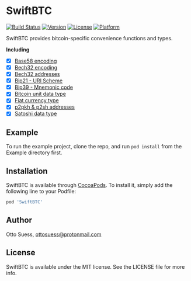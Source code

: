 # SwiftBTC

[![Build Status](https://travis-ci.com/LN-Zap/SwiftBTC.svg?branch=master)](https://travis-ci.com/LN-Zap/SwiftBTC)
[![Version](https://img.shields.io/cocoapods/v/SwiftBTC.svg?style=flat)](https://cocoapods.org/pods/SwiftBTC)
[![License](https://img.shields.io/cocoapods/l/SwiftBTC.svg?style=flat)](https://cocoapods.org/pods/SwiftBTC)
[![Platform](https://img.shields.io/cocoapods/p/SwiftBTC.svg?style=flat)](https://cocoapods.org/pods/SwiftBTC)

SwiftBTC provides bitcoin-specific convenience functions and types.

**Including**

- [x] [Base58 encoding](https://github.com/LN-Zap/SwiftBTC/blob/master/SwiftBTC/Classes/Base58.swift)
- [x] [Bech32 encoding](https://github.com/LN-Zap/SwiftBTC/blob/master/SwiftBTC/Classes/Bech32.swift)
- [x] [Bech32 addresses](https://github.com/LN-Zap/SwiftBTC/blob/master/SwiftBTC/Classes/Bech32Address.swift)
- [x] [Bip21 - URI Scheme](https://github.com/LN-Zap/SwiftBTC/blob/master/SwiftBTC/Classes/BitcoinURI.swift)
- [x] [Bip39 - Mnemonic code](https://github.com/LN-Zap/SwiftBTC/blob/master/SwiftBTC/Classes/Bip39.swift)
- [x] [Bitcoin unit data type](https://github.com/LN-Zap/SwiftBTC/blob/master/SwiftBTC/Classes/BitcoinUnit.swift)
- [x] [Fiat currency type](https://github.com/LN-Zap/SwiftBTC/blob/master/SwiftBTC/Classes/FiatCurrency.swift)
- [x] [p2pkh & p2sh addresses](https://github.com/LN-Zap/SwiftBTC/blob/master/SwiftBTC/Classes/BitcoinAddress.swift)
- [x] [Satoshi data type](https://github.com/LN-Zap/SwiftBTC/blob/master/SwiftBTC/Classes/Satoshi.swift)

## Example

To run the example project, clone the repo, and run `pod install` from the Example directory first.

## Installation

SwiftBTC is available through [CocoaPods](https://cocoapods.org). To install
it, simply add the following line to your Podfile:

```ruby
pod 'SwiftBTC'
```

## Author

Otto Suess, ottosuess@protonmail.com

## License

SwiftBTC is available under the MIT license. See the LICENSE file for more info.

